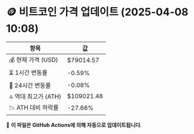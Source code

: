 # 🪙 비트코인 가격 업데이트 (2025-04-08 10:08)

| 항목                | 값 |
|--------------------|----------------|
| 💰 현재 가격 (USD) | $79014.57 |
| ⏳ 1시간 변동률    | -0.59% |
| 📆 24시간 변동률   | -0.08% |
| 🔝 역대 최고가 (ATH) | $109021.48 |
| 📉 ATH 대비 하락률 | -27.66% |

🔄 **이 파일은 GitHub Actions에 의해 자동으로 업데이트됩니다.**
